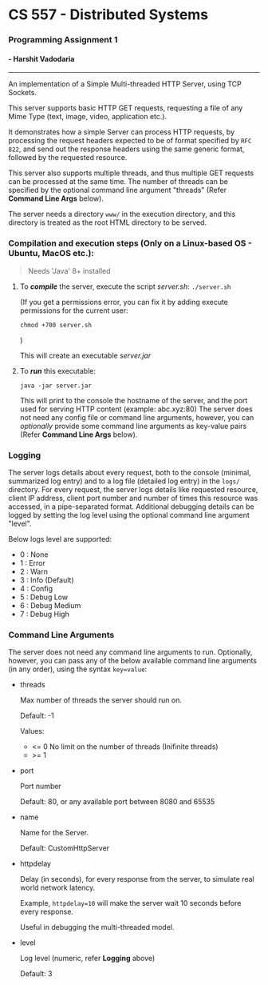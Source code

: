 # CS 557 - Distributed Systems
### Programming Assignment 1
#### - Harshit Vadodaria
---
An implementation of a Simple Multi-threaded HTTP Server, using TCP Sockets.

This server supports basic HTTP GET requests, requesting a file of any Mime Type (text, image, video, application etc.).

It demonstrates how a simple Server can process HTTP requests, by processing the request headers expected to be of format specified by `RFC 822`, and send out the response headers using the same generic format, followed by the requested resource.

This server also supports multiple threads, and thus multiple GET requests can be processed at the same time. The number of threads can be specified by the optional command line argument "threads" (Refer **Command Line Args** below).

The server needs a directory `www/` in the execution directory, and this directory is treated as the root HTML directory to be served.

### Compilation and execution steps (Only on a Linux-based OS - Ubuntu, MacOS etc.):
> Needs 'Java' 8+ installed
1. To ***compile*** the server, execute the script *server.sh*: `./server.sh`

	(If you get a permissions error, you can fix it by adding execute permissions for the current user:
	
	`chmod +700 server.sh`
	
	)

	This will create an executable *server.jar*
2.  To ***run*** this executable:
	
    `java -jar server.jar`

    This will print to the console the hostname of the server, and the port used for serving HTTP content (example: abc.xyz:80)
	  The server does not need any config file or command line arguments, however, you can *optionally* provide some command line arguments as key-value pairs (Refer **Command Line Args** below).

### Logging
The server logs details about every request, both to the console (minimal, summarized log entry) and to a log file (detailed log entry) in the `logs/` directory. For every request, the server logs details like requested resource, client IP address, client port number and number of times this resource was accessed, in a pipe-separated format.
Additional debugging details can be logged by setting the log level using the optional command line argument "level".

Below logs level are supported:
- 0 : None
- 1 : Error
- 2 : Warn
- 3 : Info (Default)
- 4 : Config
- 5 : Debug Low
- 6 : Debug Medium
- 7 : Debug High

### Command Line Arguments
The server does not need any command line arguments to run.
Optionally, however, you can pass any of the below available command line arguments (in any order), using the syntax `key=value`:
 - threads
 
	  Max number of threads the server should run on.
    
	  Default: -1
	  
    Values:
	  - <= 0
		  No limit on the number of threads (Inifinite threads)
	  - \>= 1
- port
	
  Port number
	
  Default: 80, or any available port between 8080 and 65535

- name
	
  Name for the Server.
	
  Default: CustomHttpServer
- httpdelay
	
  Delay (in seconds), for every response from the server, to simulate real world network latency.
	
  Example, `httpdelay=10` will make the server wait 10 seconds before every response.
	
  Useful in debugging the multi-threaded model.
- level
	
  Log level (numeric, refer **Logging** above)
	
  Default: 3
